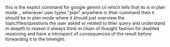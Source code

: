 this is the explict command for google gemini cli which tells that its is in plan mode ,,
whenever user types "plan" anywhere in thier command then it should be in plan mode 
where it should just overview the topic/files/questions the user asked or related to thier query and understand in deepth to reason it 
always think in chain of thought fashion for deatiled reasoning and have a introspect of consequences of the result before forwarding it to the limelight: